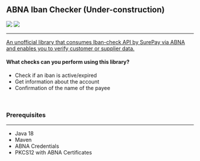 ## ABNA Iban Checker (Under-construction)

<p float="left">
  <img src="https://img.shields.io/badge/Java-ED8B00?style=for-the-badge&logo=java&logoColor=white"/>
  <img src="https://img.shields.io/badge/apache_maven-C71A36?style=for-the-badge&logo=apachemaven&logoColor=white"/>
</p>

------------
[An unofficial library that consumes Iban-check API by SurePay via ABNA and enables you to verify customer or supplier data.](https://developer.abnamro.com/api-products/iban-name-check)

#### What checks can you perform using this library? 

  * Check if an iban is active/expired
  * Get information about the account
  * Confirmation of the name of the payee

&nbsp;
### Prerequisites
------------
  * Java 18
  * Maven
  * ABNA Credentials
  * PKCS12 with ABNA Certificates

